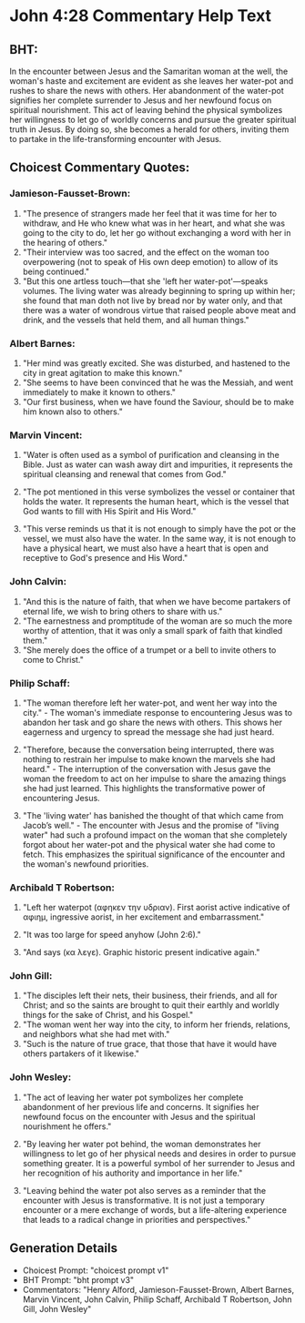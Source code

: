 # John 4:28 Commentary Help Text

## BHT:
In the encounter between Jesus and the Samaritan woman at the well, the woman's haste and excitement are evident as she leaves her water-pot and rushes to share the news with others. Her abandonment of the water-pot signifies her complete surrender to Jesus and her newfound focus on spiritual nourishment. This act of leaving behind the physical symbolizes her willingness to let go of worldly concerns and pursue the greater spiritual truth in Jesus. By doing so, she becomes a herald for others, inviting them to partake in the life-transforming encounter with Jesus.

## Choicest Commentary Quotes:
### Jamieson-Fausset-Brown:
1. "The presence of strangers made her feel that it was time for her to withdraw, and He who knew what was in her heart, and what she was going to the city to do, let her go without exchanging a word with her in the hearing of others." 
2. "Their interview was too sacred, and the effect on the woman too overpowering (not to speak of His own deep emotion) to allow of its being continued."
3. "But this one artless touch—that she 'left her water-pot'—speaks volumes. The living water was already beginning to spring up within her; she found that man doth not live by bread nor by water only, and that there was a water of wondrous virtue that raised people above meat and drink, and the vessels that held them, and all human things."

### Albert Barnes:
1. "Her mind was greatly excited. She was disturbed, and hastened to the city in great agitation to make this known." 
2. "She seems to have been convinced that he was the Messiah, and went immediately to make it known to others." 
3. "Our first business, when we have found the Saviour, should be to make him known also to others."

### Marvin Vincent:
1. "Water is often used as a symbol of purification and cleansing in the Bible. Just as water can wash away dirt and impurities, it represents the spiritual cleansing and renewal that comes from God." 

2. "The pot mentioned in this verse symbolizes the vessel or container that holds the water. It represents the human heart, which is the vessel that God wants to fill with His Spirit and His Word." 

3. "This verse reminds us that it is not enough to simply have the pot or the vessel, we must also have the water. In the same way, it is not enough to have a physical heart, we must also have a heart that is open and receptive to God's presence and His Word."

### John Calvin:
1. "And this is the nature of faith, that when we have become partakers of eternal life, we wish to bring others to share with us."
2. "The earnestness and promptitude of the woman are so much the more worthy of attention, that it was only a small spark of faith that kindled them."
3. "She merely does the office of a trumpet or a bell to invite others to come to Christ."

### Philip Schaff:
1. "The woman therefore left her water-pot, and went her way into the city." - The woman's immediate response to encountering Jesus was to abandon her task and go share the news with others. This shows her eagerness and urgency to spread the message she had just heard.

2. "Therefore, because the conversation being interrupted, there was nothing to restrain her impulse to make known the marvels she had heard." - The interruption of the conversation with Jesus gave the woman the freedom to act on her impulse to share the amazing things she had just learned. This highlights the transformative power of encountering Jesus.

3. "The 'living water' has banished the thought of that which came from Jacob’s well." - The encounter with Jesus and the promise of "living water" had such a profound impact on the woman that she completely forgot about her water-pot and the physical water she had come to fetch. This emphasizes the spiritual significance of the encounter and the woman's newfound priorities.

### Archibald T Robertson:
1. "Left her waterpot (αφηκεν την υδριαν). First aorist active indicative of αφιημ, ingressive aorist, in her excitement and embarrassment." 

2. "It was too large for speed anyhow (John 2:6)." 

3. "And says (κα λεγε). Graphic historic present indicative again."

### John Gill:
1. "The disciples left their nets, their business, their friends, and all for Christ; and so the saints are brought to quit their earthly and worldly things for the sake of Christ, and his Gospel."
2. "The woman went her way into the city, to inform her friends, relations, and neighbors what she had met with."
3. "Such is the nature of true grace, that those that have it would have others partakers of it likewise."

### John Wesley:
1. "The act of leaving her water pot symbolizes her complete abandonment of her previous life and concerns. It signifies her newfound focus on the encounter with Jesus and the spiritual nourishment he offers."

2. "By leaving her water pot behind, the woman demonstrates her willingness to let go of her physical needs and desires in order to pursue something greater. It is a powerful symbol of her surrender to Jesus and her recognition of his authority and importance in her life."

3. "Leaving behind the water pot also serves as a reminder that the encounter with Jesus is transformative. It is not just a temporary encounter or a mere exchange of words, but a life-altering experience that leads to a radical change in priorities and perspectives."


## Generation Details
- Choicest Prompt: "choicest prompt v1"
- BHT Prompt: "bht prompt v3"
- Commentators: "Henry Alford, Jamieson-Fausset-Brown, Albert Barnes, Marvin Vincent, John Calvin, Philip Schaff, Archibald T Robertson, John Gill, John Wesley"
